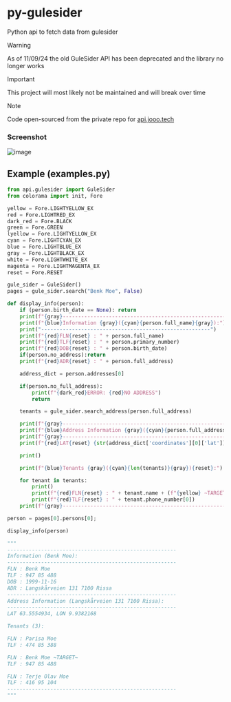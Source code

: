 # py-gulesider
Python api to fetch data from gulesider

> [!WARNING]
> As of 11/09/24 the old GuleSider API has been deprecated and the library no longer works

> [!IMPORTANT]
> This project will most likely not be maintained and will break over time

> [!NOTE]
> Code open-sourced from the private repo for [api.jooo.tech](https://api.jooo.tech/)

### Screenshot
![image](https://github.com/joseph-gerald/py-gulesider/assets/73967013/a7f9a398-e3e9-489e-bae6-9b22e9e68415)

## Example (examples.py)
```py
from api.gulesider import GuleSider
from colorama import init, Fore

yellow = Fore.LIGHTYELLOW_EX
red = Fore.LIGHTRED_EX
dark_red = Fore.BLACK
green = Fore.GREEN
lyellow = Fore.LIGHTYELLOW_EX
cyan = Fore.LIGHTCYAN_EX
blue = Fore.LIGHTBLUE_EX
gray = Fore.LIGHTBLACK_EX
white = Fore.LIGHTWHITE_EX
magenta = Fore.LIGHTMAGENTA_EX
reset = Fore.RESET

gule_sider = GuleSider()
pages = gule_sider.search("Benk Moe", False)

def display_info(person):
    if (person.birth_date == None): return
    print(f"{gray}-------------------------------------------------------")
    print(f"{blue}Information {gray}({cyan}{person.full_name}{gray}):")
    print("-------------------------------------------------------")
    print(f"{red}FLN{reset} : " + person.full_name)
    print(f"{red}TLF{reset} : " + person.primary_number)
    print(f"{red}DOB{reset} : " + person.birth_date)
    if(person.no_address):return
    print(f"{red}ADR{reset} : " + person.full_address)

    address_dict = person.addresses[0]

    if(person.no_full_address):
        print(f"{dark_red}ERROR: {red}NO ADDRESS")
        return

    tenants = gule_sider.search_address(person.full_address)

    print(f"{gray}-------------------------------------------------------")
    print(f"{blue}Address Information {gray}({cyan}{person.full_address}{gray}):")
    print(f"{gray}-------------------------------------------------------")
    print(f"{red}LAT{reset} {str(address_dict['coordinates'][0]['lat'])}, {red}LON{reset} {str(address_dict['coordinates'][0]['lon'])}")

    print()

    print(f"{blue}Tenants {gray}({cyan}{len(tenants)}{gray}){reset}:")

    for tenant in tenants:
        print()
        print(f"{red}FLN{reset} : " + tenant.name + (f"{yellow} ~TARGET~" if tenant.name == person.full_name else ""))
        print(f"{red}TLF{reset} : " + tenant.phone_number[0])
    print(f"{gray}-------------------------------------------------------")

person = pages[0].persons[0];

display_info(person)

"""
-------------------------------------------------------
Information (Benk Moe):
-------------------------------------------------------
FLN : Benk Moe
TLF : 947 85 488
DOB : 1999-11-16
ADR : Langskårveien 131 7100 Rissa
-------------------------------------------------------
Address Information (Langskårveien 131 7100 Rissa):
-------------------------------------------------------
LAT 63.5554934, LON 9.9382168

Tenants (3):

FLN : Parisa Moe
TLF : 474 85 388

FLN : Benk Moe ~TARGET~
TLF : 947 85 488

FLN : Terje Olav Moe
TLF : 416 95 104
-------------------------------------------------------
"""
```
